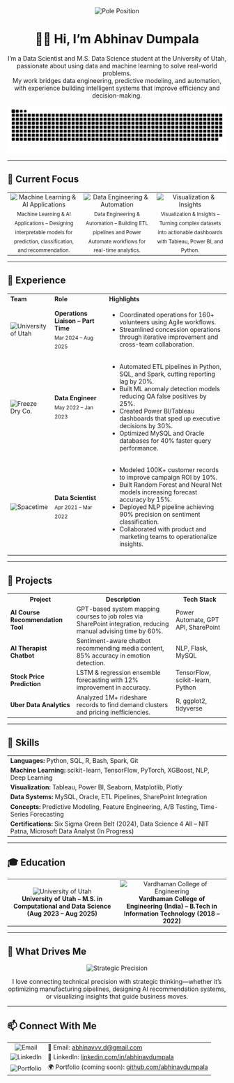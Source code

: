 <div align="center">
  <img src="https://img.shields.io/badge/Pole%20Position-Abhinav%20Dumpala-ff1801?style=for-the-badge&logo=formula1&logoColor=white" alt="Pole Position" />

  <h1>🏁👋 Hi, I’m Abhinav Dumpala</h1>
  <p>I’m a Data Scientist and M.S. Data Science student at the University of Utah, passionate about using data and machine learning to solve real-world problems.<br/>
  My work bridges data engineering, predictive modeling, and automation, with experience building intelligent systems that improve efficiency and decision-making.</p>

  <img src="https://raw.githubusercontent.com/platane/snk/output/github-contribution-grid-snake.svg" alt="Animated Track" width="600" />
</div>

---

## 🔬 Current Focus

<table>
  <tr>
    <td align="center" width="33%">
      <img src="https://img.shields.io/badge/Machine%20Learning%20%26%20AI%20Applications-0d1f2d?style=for-the-badge&logo=dependabot&logoColor=white" alt="Machine Learning &amp; AI Applications" /><br/>
      <sub>Machine Learning &amp; AI Applications – Designing interpretable models for prediction, classification, and recommendation.</sub>
    </td>
    <td align="center" width="33%">
      <img src="https://img.shields.io/badge/Data%20Engineering%20%26%20Automation-ff1801?style=for-the-badge&logo=azurepipelines&logoColor=white" alt="Data Engineering &amp; Automation" /><br/>
      <sub>Data Engineering &amp; Automation – Building ETL pipelines and Power Automate workflows for real-time analytics.</sub>
    </td>
    <td align="center" width="33%">
      <img src="https://img.shields.io/badge/Visualization%20%26%20Insights-ffd700?style=for-the-badge&logo=tableau&logoColor=black" alt="Visualization &amp; Insights" /><br/>
      <sub>Visualization &amp; Insights – Turning complex datasets into actionable dashboards with Tableau, Power BI, and Python.</sub>
    </td>
  </tr>
</table>

---

## 💼 Experience

<table>
  <tr>
    <th align="left">Team</th>
    <th align="left">Role</th>
    <th align="left">Highlights</th>
  </tr>
  <tr>
    <td><img src="https://img.shields.io/badge/University%20of%20Utah-cc0000?style=flat-square&logo=ubiquiti&logoColor=white" alt="University of Utah" /></td>
    <td><strong>Operations Liaison – Part Time</strong><br/><sub>Mar 2024 – Aug 2025</sub></td>
    <td>
      <ul>
        <li>Coordinated operations for 160+ volunteers using Agile workflows.</li>
        <li>Streamlined concession operations through iterative improvement and cross-team collaboration.</li>
      </ul>
    </td>
  </tr>
  <tr>
    <td><img src="https://img.shields.io/badge/Freeze%20Dry%20Co.-4a90e2?style=flat-square&logo=snowflake&logoColor=white" alt="Freeze Dry Co." /></td>
    <td><strong>Data Engineer</strong><br/><sub>May 2022 – Jan 2023</sub></td>
    <td>
      <ul>
        <li>Automated ETL pipelines in Python, SQL, and Spark, cutting reporting lag by 20%.</li>
        <li>Built ML anomaly detection models reducing QA false positives by 25%.</li>
        <li>Created Power BI/Tableau dashboards that sped up executive decisions by 30%.</li>
        <li>Optimized MySQL and Oracle databases for 40% faster query performance.</li>
      </ul>
    </td>
  </tr>
  <tr>
    <td><img src="https://img.shields.io/badge/Spacetime-121212?style=flat-square&logo=spacex&logoColor=white" alt="Spacetime" /></td>
    <td><strong>Data Scientist</strong><br/><sub>Apr 2021 – Mar 2022</sub></td>
    <td>
      <ul>
        <li>Modeled 100K+ customer records to improve campaign ROI by 10%.</li>
        <li>Built Random Forest and Neural Net models increasing forecast accuracy by 15%.</li>
        <li>Deployed NLP pipeline achieving 90% precision on sentiment classification.</li>
        <li>Collaborated with product and marketing teams to operationalize insights.</li>
      </ul>
    </td>
  </tr>
</table>

---

## 🧠 Projects

<table>
  <tr>
    <th>Project</th>
    <th>Description</th>
    <th>Tech Stack</th>
  </tr>
  <tr>
    <td><strong>AI Course Recommendation Tool</strong></td>
    <td>GPT-based system mapping courses to job roles via SharePoint integration, reducing manual advising time by 60%.</td>
    <td>Power Automate, GPT API, SharePoint</td>
  </tr>
  <tr>
    <td><strong>AI Therapist Chatbot</strong></td>
    <td>Sentiment-aware chatbot recommending media content, 85% accuracy in emotion detection.</td>
    <td>NLP, Flask, MySQL</td>
  </tr>
  <tr>
    <td><strong>Stock Price Prediction</strong></td>
    <td>LSTM &amp; regression ensemble forecasting with 12% improvement in accuracy.</td>
    <td>TensorFlow, scikit-learn, Python</td>
  </tr>
  <tr>
    <td><strong>Uber Data Analytics</strong></td>
    <td>Analyzed 1M+ rideshare records to find demand clusters and pricing inefficiencies.</td>
    <td>R, ggplot2, tidyverse</td>
  </tr>
</table>

---

## 🧩 Skills

<table>
  <tr>
    <td align="left"><strong>Languages:</strong> Python, SQL, R, Bash, Spark, Git</td>
  </tr>
  <tr>
    <td align="left"><strong>Machine Learning:</strong> scikit-learn, TensorFlow, PyTorch, XGBoost, NLP, Deep Learning</td>
  </tr>
  <tr>
    <td align="left"><strong>Visualization:</strong> Tableau, Power BI, Seaborn, Matplotlib, Plotly</td>
  </tr>
  <tr>
    <td align="left"><strong>Data Systems:</strong> MySQL, Oracle, ETL Pipelines, SharePoint Integration</td>
  </tr>
  <tr>
    <td align="left"><strong>Concepts:</strong> Predictive Modeling, Feature Engineering, A/B Testing, Time-Series Forecasting</td>
  </tr>
  <tr>
    <td align="left"><strong>Certifications:</strong> Six Sigma Green Belt (2024), Data Science 4 All – NIT Patna, Microsoft Data Analyst (In Progress)</td>
  </tr>
</table>

---

## 🎓 Education

<table>
  <tr>
    <td align="center" width="50%">
      <img src="https://img.shields.io/badge/University%20of%20Utah-cc0000?style=for-the-badge&logo=ubiquiti&logoColor=white" alt="University of Utah" /><br/>
      <strong>University of Utah – M.S. in Computational and Data Science (Aug 2023 – Aug 2025)</strong>
    </td>
    <td align="center" width="50%">
      <img src="https://img.shields.io/badge/Vardhaman%20College%20of%20Engineering-0b3d91?style=for-the-badge&logo=azuredevops&logoColor=white" alt="Vardhaman College of Engineering" /><br/>
      <strong>Vardhaman College of Engineering (India) – B.Tech in Information Technology (2018 – 2022)</strong>
    </td>
  </tr>
</table>

---

## 🌱 What Drives Me

<div align="center">
  <img src="https://img.shields.io/badge/Strategic%20Precision-ff1801?style=flat-square&logo=fastlane&logoColor=white" alt="Strategic Precision" />
  <p>I love connecting technical precision with strategic thinking—whether it’s optimizing manufacturing pipelines, designing AI recommendation systems, or visualizing insights that guide business moves.</p>
</div>

---

## 📫 Connect With Me

<table>
  <tr>
    <td align="center"><img src="https://img.shields.io/badge/Email-ff1801?style=for-the-badge&logo=gmail&logoColor=white" alt="Email" /></td>
    <td>📧 Email: <a href="mailto:abhinavvv.d@gmail.com">abhinavvv.d@gmail.com</a></td>
  </tr>
  <tr>
    <td align="center"><img src="https://img.shields.io/badge/LinkedIn-0A66C2?style=for-the-badge&logo=linkedin&logoColor=white" alt="LinkedIn" /></td>
    <td>💼 LinkedIn: <a href="https://linkedin.com/in/abhinavdumpala">linkedin.com/in/abhinavdumpala</a></td>
  </tr>
  <tr>
    <td align="center"><img src="https://img.shields.io/badge/Portfolio-555555?style=for-the-badge&logo=github&logoColor=white" alt="Portfolio" /></td>
    <td>🌍 Portfolio (coming soon): <a href="https://github.com/abhinavdumpala">github.com/abhinavdumpala</a></td>
  </tr>
</table>
